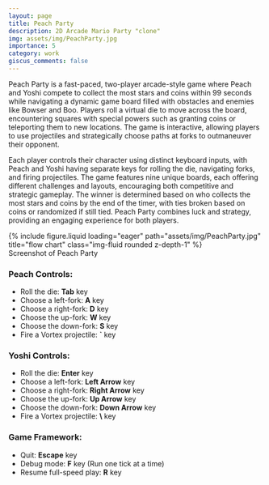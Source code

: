 ```yaml
---
layout: page
title: Peach Party
description: 2D Arcade Mario Party "clone"
img: assets/img/PeachParty.jpg
importance: 5
category: work
giscus_comments: false
---
```



Peach Party is a fast-paced, two-player arcade-style game where Peach and Yoshi compete to collect the most stars and coins within 99 seconds while navigating a dynamic game board filled with obstacles and enemies like Bowser and Boo. Players roll a virtual die to move across the board, encountering squares with special powers such as granting coins or teleporting them to new locations. The game is interactive, allowing players to use projectiles and strategically choose paths at forks to outmaneuver their opponent.

Each player controls their character using distinct keyboard inputs, with Peach and Yoshi having separate keys for rolling the die, navigating forks, and firing projectiles. The game features nine unique boards, each offering different challenges and layouts, encouraging both competitive and strategic gameplay. The winner is determined based on who collects the most stars and coins by the end of the timer, with ties broken based on coins or randomized if still tied. Peach Party combines luck and strategy, providing an engaging experience for both players.

<div class="row">
    <div class="col-sm mt-3 mt-md-0">
        {% include figure.liquid loading="eager" path="assets/img/PeachParty.jpg" title="flow chart" class="img-fluid rounded z-depth-1" %}
    </div>
</div>
<div class="caption">
    Screenshot of Peach Party
</div>

### Peach Controls:

- Roll the die: **Tab** key
- Choose a left-fork: **A** key
- Choose a right-fork: **D** key
- Choose the up-fork: **W** key
- Choose the down-fork: **S** key
- Fire a Vortex projectile: **`** key

### Yoshi Controls:

- Roll the die: **Enter** key
- Choose a left-fork: **Left Arrow** key
- Choose a right-fork: **Right Arrow** key
- Choose the up-fork: **Up Arrow** key
- Choose the down-fork: **Down Arrow** key
- Fire a Vortex projectile: **\\** key

### Game Framework:

- Quit: **Escape** key
- Debug mode: **F** key (Run one tick at a time)
- Resume full-speed play: **R** key
